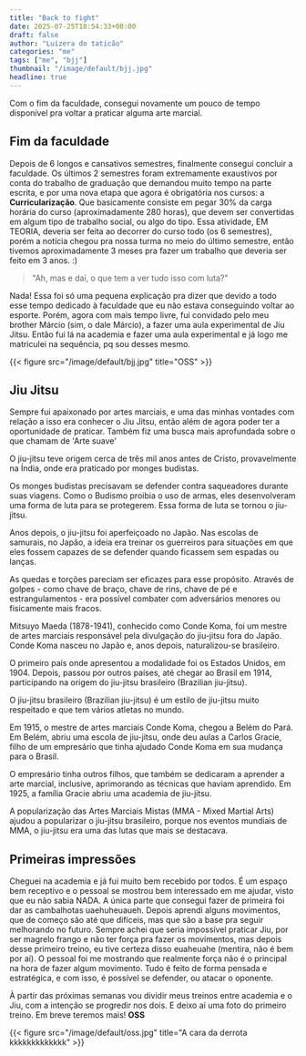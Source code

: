 ```yaml
---
title: "Back to fight"
date: 2025-07-25T18:54:33+08:00
draft: false
author: "Luizera do taticão"
categories: "me"
tags: ["me", "bjj"]
thumbnail: "/image/default/bjj.jpg"
headline: true
---
```


Com o fim da faculdade, consegui novamente um pouco de tempo disponível pra voltar a praticar alguma arte marcial.

<!--more-->

## Fim da faculdade

Depois de 6 longos e cansativos semestres, finalmente consegui concluir a faculdade. Os últimos 2 semestres foram extremamente exaustivos por conta do trabalho de graduação que demandou muito tempo na parte escrita, e por uma nova etapa que agora é obrigatória nos cursos: a **Curricularização**. Que basicamente consiste em pegar 30% da carga horária do curso (aproximadamente 280 horas), que devem ser convertidas em algum tipo de trabalho social, ou algo do tipo. Essa atividade, EM TEORIA, deveria ser feita ao decorrer do curso todo (os 6 semestres), porém a notícia chegou pra nossa turma no meio do último semestre, então tivemos aproximadamente 3 meses pra fazer um trabalho que deveria ser feito em 3 anos. :)

> "Ah, mas e daí, o que tem a ver tudo isso com luta?"

Nada! Essa foi só uma pequena explicação pra dizer que devido a todo esse tempo dedicado à faculdade que eu não estava conseguindo voltar ao esporte. Porém, agora com mais tempo livre, fui convidado pelo meu brother Márcio (sim, o dale Márcio), a fazer uma aula experimental de Jiu Jitsu. Então fui lá na academia e fazer uma aula experimental e já logo me matriculei na sequência, pq sou desses mesmo.

{{< figure src="/image/default/bjj.jpg" title="OSS" >}}

## Jiu Jitsu

Sempre fui apaixonado por artes marciais, e uma das minhas vontades com relação a isso era conhecer o Jiu Jitsu, então além de agora poder ter a oportunidade de praticar. Também fiz uma busca mais aprofundada sobre o que chamam de 'Arte suave'

O jiu-jitsu teve origem cerca de três mil anos antes de Cristo, provavelmente na Índia, onde era praticado por monges budistas.

Os monges budistas precisavam se defender contra saqueadores durante suas viagens. Como o Budismo proibia o uso de armas, eles desenvolveram uma forma de luta para se protegerem. Essa forma de luta se tornou o jiu-jitsu.

Anos depois, o jiu-jitsu foi aperfeiçoado no Japão. Nas escolas de samurais, no Japão, a ideia era treinar os guerreiros para situações em que eles fossem capazes de se defender quando ficassem sem espadas ou lanças.

As quedas e torções pareciam ser eficazes para esse propósito. Através de golpes - como chave de braço, chave de rins, chave de pé e estrangulamentos - era possível combater com adversários menores ou fisicamente mais fracos.

Mitsuyo Maeda (1878-1941), conhecido como Conde Koma, foi um mestre de artes marciais responsável pela divulgação do jiu-jitsu fora do Japão. Conde Koma nasceu no Japão e, anos depois, naturalizou-se brasileiro.

O primeiro país onde apresentou a modalidade foi os Estados Unidos, em 1904. Depois, passou por outros países, até chegar ao Brasil em 1914, participando na origem do jiu-jitsu brasileiro (Brazilian jiu-jitsu).

O jiu-jitsu brasileiro (Brazilian jiu-jitsu) é um estilo de jiu-jitsu muito respeitado e que tem vários atletas no mundo.

Em 1915, o mestre de artes marciais Conde Koma, chegou a Belém do Pará. Em Belém, abriu uma escola de jiu-jitsu, onde deu aulas a Carlos Gracie, filho de um empresário que tinha ajudado Conde Koma em sua mudança para o Brasil.

O empresário tinha outros filhos, que também se dedicaram a aprender a arte marcial, inclusive, aprimorando as técnicas que haviam aprendido. Em 1925, a família Gracie abriu uma academia de jiu-jitsu.

A popularização das Artes Marciais Mistas (MMA - Mixed Martial Arts) ajudou a popularizar o jiu-jitsu brasileiro, porque nos eventos mundiais de MMA, o jiu-jitsu era uma das lutas que mais se destacava.

## Primeiras impressões

Cheguei na academia e já fui muito bem recebido por todos. É um espaço bem receptivo e o pessoal se mostrou bem interessado em me ajudar, visto que eu não sabia NADA. A única parte que consegui fazer de primeira foi dar as cambalhotas uaehuheuaueh. Depois aprendi alguns movimentos, que de começo são até que difíceis, mas que são a base pra seguir melhorando no futuro. Sempre achei que seria impossível praticar Jiu, por ser magrelo frango e não ter força pra fazer os movimentos, mas depois desse primeiro treino, eu tive certeza disso euaheuahe (mentira, não é bem por aí). O pessoal foi me mostrando que realmente força não é o principal na hora de fazer algum movimento. Tudo é feito de forma pensada e estratégica, e com isso, é possível se defender, ou atacar o oponente.

À partir das próximas semanas vou dividir meus treinos entre academia e o Jiu, com a intenção se progredir nos dois. E deixo aí uma foto do primeiro treino. Em breve teremos mais! **OSS**

{{< figure src="/image/default/oss.jpg" title="A cara da derrota kkkkkkkkkkkkk" >}}


